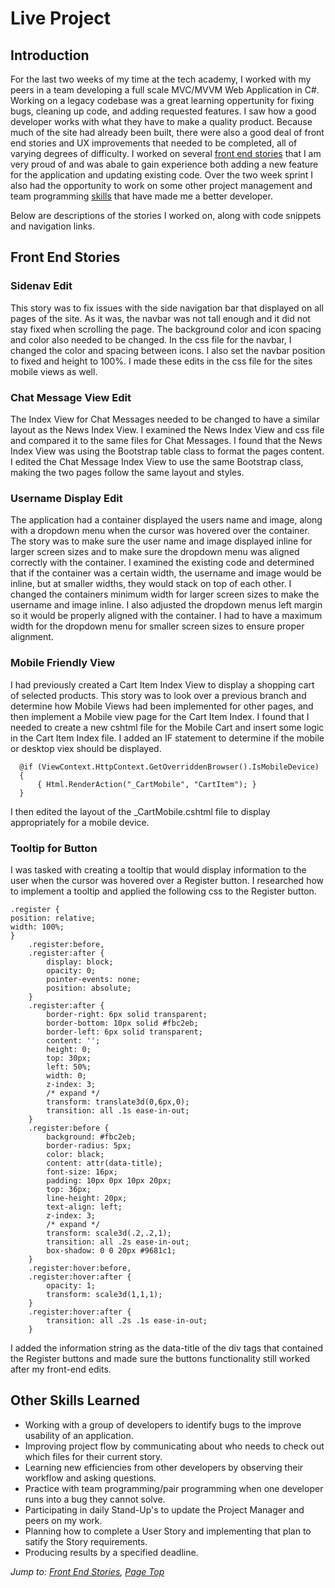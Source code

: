 # Live Project

## Introduction
For the last two weeks of my time at the tech academy, I worked with my peers in a team developing a full scale MVC/MVVM Web Application in C#. Working on a legacy codebase was a great learning oppertunity for fixing bugs, cleaning up code, and adding requested features. I saw how a good developer works with what they have to make a quality product. Because much of the site had already been built, there were also a good deal of front end stories and UX improvements that needed to be completed, all of varying degrees of difficulty. I worked on several [front end stories](#front-end-stories) that I am very proud of and was abale to gain experience both adding a new feature for the application and updating existing code. Over the two week sprint I also had the opportunity to work on some other project management and team programming [skills](#other-skills-learned) that have made me a better developer.

Below are descriptions of the stories I worked on, along with code snippets and navigation links.

## Front End Stories
### Sidenav Edit
This story was to fix issues with the side navigation bar that displayed on all pages of the site. As it was, the navbar was not tall enough and it did not stay fixed when scrolling the page. The background color and icon spacing and color also needed to be changed. In the css file for the navbar, I changed the color and spacing between icons. I also set the navbar position to fixed and height to 100%. I made these edits in the css file for the sites mobile views as well.

### Chat Message View Edit
The Index View for Chat Messages needed to be changed to have a similar layout as the News Index View. I examined the News Index View and css file and compared it to the same files for Chat Messages. I found that the News Index View was using the Bootstrap table class to format the pages content. I edited the Chat Message Index View to use the same Bootstrap class, making the two pages follow the same layout and styles.

### Username Display Edit
The application had a container displayed the users name and image, along with a dropdown menu when the cursor was hovered over the container. The story was to make sure the user name and image displayed inline for larger screen sizes and to make sure the dropdown menu was aligned correctly with the container. I examined the existing code and determined that if the container was a certain width, the username and image would be inline, but at smaller widths, they would stack on top of each other. I changed the containers minimum width for larger screen sizes to make the username and image inline. I also adjusted the dropdown menus left margin so it would be properly aligned with the container. I had to have a maximum width for the dropdown menu for smaller screen sizes to ensure proper alignment.

### Mobile Friendly View
I had previously created a Cart Item Index View to display a shopping cart of selected products. This story was to look over a previous branch and determine how Mobile Views had been implemented for other pages, and then implement a Mobile view page for the Cart Item Index. I found that I needed to create a new cshtml file for the Mobile Cart and insert some logic in the Cart Item Index file. I added an IF statement to determine if the mobile or desktop viex should be displayed.

      @if (ViewContext.HttpContext.GetOverriddenBrowser().IsMobileDevice)
      {
          { Html.RenderAction("_CartMobile", "CartItem"); }
      }

I then edited the layout of the _CartMobile.cshtml file to display appropriately for a mobile device.

### Tooltip for Button
I was tasked with creating a tooltip that would display information to the user when the cursor was hovered over a Register button. I researched how to implement a tooltip and applied the following css to the Register button.

    .register {
    position: relative;
    width: 100%;
    }
        .register:before,
        .register:after {
            display: block;
            opacity: 0;
            pointer-events: none;
            position: absolute;
        }
        .register:after {
            border-right: 6px solid transparent;
            border-bottom: 10px solid #fbc2eb;
            border-left: 6px solid transparent;
            content: '';
            height: 0;
            top: 30px;
            left: 50%;
            width: 0;
            z-index: 3;
            /* expand */
            transform: translate3d(0,6px,0);
            transition: all .1s ease-in-out;
        }
        .register:before {
            background: #fbc2eb;
            border-radius: 5px;
            color: black;
            content: attr(data-title);
            font-size: 16px;
            padding: 10px 0px 10px 20px;
            top: 36px;
            line-height: 20px;
            text-align: left;
            z-index: 3;
            /* expand */
            transform: scale3d(.2,.2,1);
            transition: all .2s ease-in-out;
            box-shadow: 0 0 20px #9681c1;
        }
        .register:hover:before,
        .register:hover:after {
            opacity: 1;
            transform: scale3d(1,1,1);
        }
        .register:hover:after {
            transition: all .2s .1s ease-in-out;
        }
       
I added the information string as the data-title of the div tags that contained the Register buttons and made sure the buttons functionality still worked after my front-end edits.

## Other Skills Learned
* Working with a group of developers to identify bugs to the improve usability of an application.
* Improving project flow by communicating about who needs to check out which files for their current story.
* Learning new efficiencies from other developers by observing their workflow and asking questions.  
* Practice with team programming/pair programming when one developer runs into a bug they cannot solve.
* Participating in daily Stand-Up's to update the Project Manager and peers on my work.
* Planning how to complete a User Story and implementing that plan to satify the Story requirements.
* Producing results by a specified deadline.
  
*Jump to: [Front End Stories](#front-end-stories), [Page Top](#live-project)*
